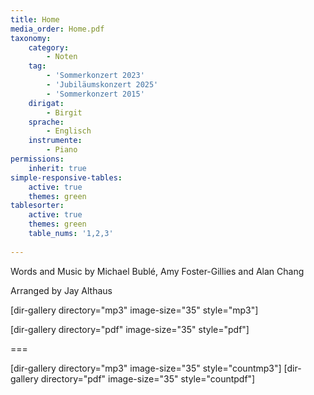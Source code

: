 ```yaml
---
title: Home
media_order: Home.pdf
taxonomy:
    category:
        - Noten
    tag:
        - 'Sommerkonzert 2023'
        - 'Jubiläumskonzert 2025'
        - 'Sommerkonzert 2015'
    dirigat:
        - Birgit
    sprache:
        - Englisch
    instrumente:
        - Piano
permissions:
    inherit: true
simple-responsive-tables:
    active: true
    themes: green
tablesorter:
    active: true
    themes: green
    table_nums: '1,2,3'
    
---
```


Words and Music by Michael Bublé, Amy Foster-Gillies and Alan Chang

Arranged by Jay Althaus

[dir-gallery directory="mp3" image-size="35" style="mp3"]

[dir-gallery directory="pdf" image-size="35" style="pdf"]

===

[dir-gallery directory="mp3" image-size="35" style="countmp3"]
[dir-gallery directory="pdf" image-size="35" style="countpdf"]